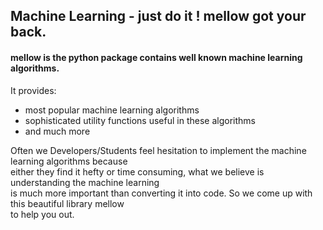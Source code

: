 ## Machine Learning - just do it ! mellow got your back. 
#### mellow is the python package contains well known machine learning algorithms.
It provides:
- most popular machine learning algorithms
- sophisticated utility functions useful in these algorithms
- and much more

Often we Developers/Students feel hesitation to implement the machine learning algorithms because</br>
either they find it hefty or time consuming, what we believe is understanding the machine learning</br>
is much more important than converting it into code. So we come up with this beautiful library mellow</br>
to help you out.
